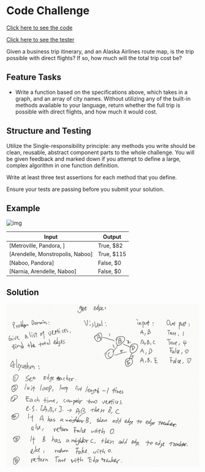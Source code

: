 # Code Challenge

[Click here to see the code](./get-edges.js)

[Click here to see the tester](./get-edges.test.js)

Given a business trip itinerary, and an Alaska Airlines route map, is the trip possible with direct flights? If so, how much will the total trip cost be?

## Feature Tasks

- Write a function based on the specifications above, which takes in a graph, and an array of city names. Without utilizing any of the built-in methods available to your language, return whether the full trip is possible with direct flights, and how much it would cost.

## Structure and Testing

Utilize the Single-responsibility principle: any methods you write should be clean, reusable, abstract component parts to the whole challenge. You will be given feedback and marked down if you attempt to define a large, complex algorithm in one function definition.

Write at least three test assertions for each method that you define.

Ensure your tests are passing before you submit your solution.

## Example

![img](https://codefellows.github.io/common_curriculum/data_structures_and_algorithms/Code_401/class-37/GraphDay27.PNG)

|Input|Output|
|--|--|
|[Metroville, Pandora, ] |True, $82|
|[Arendelle, Monstropolis, Naboo]|True, $115|
|[Naboo, Pandora]|False, $0|
|[Narnia, Arendelle, Naboo]|False, $0|

## Solution

![img](./1.png)
